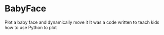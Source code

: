 # BabyFace
Plot a baby face and dynamically move it
It was a code written to teach kids how to use Python to plot
